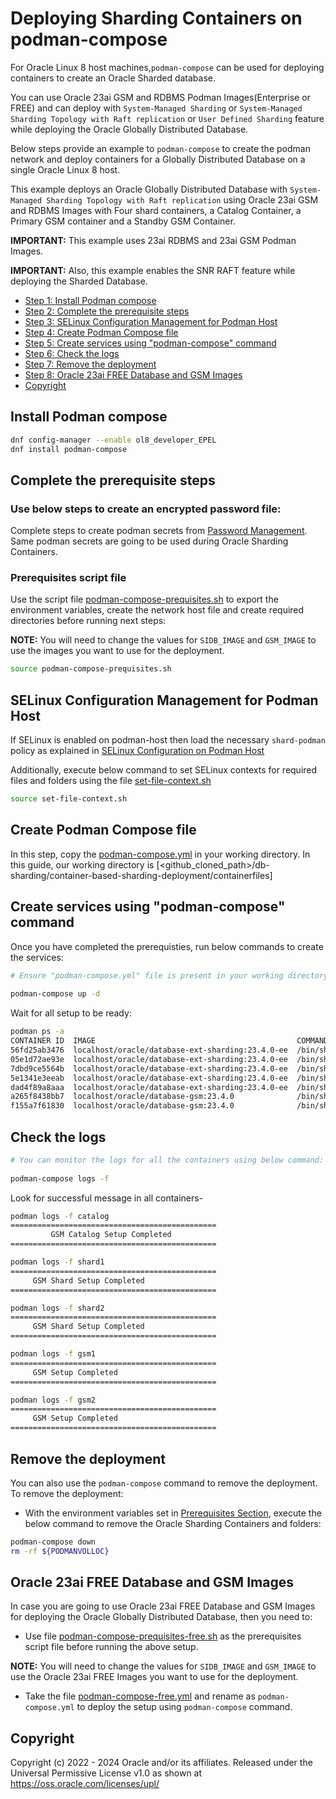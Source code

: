 # Deploying Sharding Containers on podman-compose
For Oracle Linux 8 host machines,`podman-compose` can be used for deploying containers to create an Oracle Sharded database. 

You can use Oracle 23ai GSM and RDBMS Podman Images(Enterprise or FREE) and can deploy with `System-Managed Sharding` or `System-Managed Sharding Topology with Raft replication` or `User Defined Sharding` feature while deploying the Oracle Globally Distributed Database.

Below steps provide an example to `podman-compose` to create the podman network and deploy containers for a Globally Distributed Database on a single Oracle Linux 8 host.

This example deploys an Oracle Globally Distributed Database with `System-Managed Sharding Topology with Raft replication` using Oracle 23ai GSM and RDBMS Images with Four shard containers, a Catalog Container, a Primary GSM container and a Standby GSM Container.

**IMPORTANT:** This example uses 23ai RDBMS and 23ai GSM Podman Images. 

**IMPORTANT:** Also, this example enables the SNR RAFT feature while deploying the Sharded Database. 

- [Step 1: Install Podman compose](#install-podman-compose)
- [Step 2: Complete the prerequisite steps](#complete-the-prerequisite-steps)
- [Step 3: SELinux Configuration Management for Podman Host](#selinux-configuration-management-for-podman-host)
- [Step 4: Create Podman Compose file](#create-podman-compose-file)
- [Step 5: Create services using "podman-compose" command](#create-services-using-podman-compose-command)
- [Step 6: Check the logs](#check-the-logs)
- [Step 7: Remove the deployment](#remove-the-deployment)
- [Step 8: Oracle 23ai FREE Database and GSM Images](#oracle-23ai-free-database-and-gsm-images)
- [Copyright](#copyright)


## Install Podman compose
```bash
dnf config-manager --enable ol8_developer_EPEL
dnf install podman-compose
```

## Complete the prerequisite steps

### Use below steps to create an encrypted password file:

Complete steps to create podman secrets from [Password Management](../../container-files/podman-container-files/README.md). Same podman secrets are going to be used during Oracle Sharding Containers.

### Prerequisites script file
Use the script file [podman-compose-prequisites.sh](./podman-compose-prequisites.sh) to export the environment variables, create the network host file and create required directories before running next steps:

**NOTE:** You will need to change the values for `SIDB_IMAGE` and `GSM_IMAGE` to use the images you want to use for the deployment.

```bash
source podman-compose-prequisites.sh
```

## SELinux Configuration Management for Podman Host
If SELinux is enabled on podman-host then load the necessary `shard-podman` policy as explained in [SELinux Configuration on Podman Host](../container-files/podman-container-files/README.md#selinux-configuration-on-podman-host)

Additionally, execute below command to set SELinux contexts for required files and folders using the file [set-file-context.sh](./set-file-context.sh)
```bash
source set-file-context.sh
```

## Create Podman Compose file

In this step, copy the [podman-compose.yml](podman-compose.yml) in your working directory. In this guide, our working directory is [<github_cloned_path>/db-sharding/container-based-sharding-deployment/containerfiles]

## Create services using "podman-compose" command
Once you have completed the prerequisties, run below commands to create the services:
```bash
# Ensure "podman-compose.yml" file is present in your working directory and then execute below:
 
podman-compose up -d
```

Wait for all setup to be ready:
```bash
podman ps -a
CONTAINER ID  IMAGE                                             COMMAND               CREATED        STATUS        PORTS       NAMES
56fd25ab3476  localhost/oracle/database-ext-sharding:23.4.0-ee  /bin/sh -c exec $...  7 minutes ago  Up 7 minutes              catalog
05e1d72ae93e  localhost/oracle/database-ext-sharding:23.4.0-ee  /bin/sh -c exec $...  7 minutes ago  Up 7 minutes              shard1
7dbd9ce5564b  localhost/oracle/database-ext-sharding:23.4.0-ee  /bin/sh -c exec $...  7 minutes ago  Up 7 minutes              shard2
5e1341e3eeab  localhost/oracle/database-ext-sharding:23.4.0-ee  /bin/sh -c exec $...  7 minutes ago  Up 7 minutes              shard3
dad4f89a8aaa  localhost/oracle/database-ext-sharding:23.4.0-ee  /bin/sh -c exec $...  7 minutes ago  Up 7 minutes              shard4
a265f8438bb7  localhost/oracle/database-gsm:23.4.0              /bin/sh -c exec $...  7 minutes ago  Up 7 minutes              gsm1
f155a7f61830  localhost/oracle/database-gsm:23.4.0              /bin/sh -c exec $...  7 minutes ago  Up 7 minutes              gsm2
```

## Check the logs
```bash
# You can monitor the logs for all the containers using below command:
 
podman-compose logs -f
```
Look for successful message in all containers-
```bash
podman logs -f catalog
==============================================
         GSM Catalog Setup Completed
==============================================

podman logs -f shard1
==============================================
     GSM Shard Setup Completed                
==============================================

podman logs -f shard2
==============================================
     GSM Shard Setup Completed                
==============================================

podman logs -f gsm1
==============================================
     GSM Setup Completed                      
==============================================

podman logs -f gsm2
==============================================
     GSM Setup Completed
==============================================
```

## Remove the deployment

You can also use the `podman-compose` command to remove the deployment. To remove the deployment:

- With the environment variables set in [Prerequisites Section](#complete-the-prerequisite-steps), execute the below command to remove the Oracle Sharding Containers and folders:

```bash
podman-compose down
rm -rf ${PODMANVOLLOC}
```

## Oracle 23ai FREE Database and GSM Images

In case you are going to use Oracle 23ai FREE Database and GSM Images for deploying the Oracle Globally Distributed Database, then you need to:

- Use file [podman-compose-prequisites-free.sh](./podman-compose-prequisites-free.sh) as the prerequisites script file before running the above setup.

**NOTE:** You will need to change the values for `SIDB_IMAGE` and `GSM_IMAGE` to use the Oracle 23ai FREE Images you want to use for the deployment.

- Take the file [podman-compose-free.yml](./podman-compose-free.yml) and rename as `podman-compose.yml` to deploy the setup using `podman-compose` command.

## Copyright

Copyright (c) 2022 - 2024 Oracle and/or its affiliates.
Released under the Universal Permissive License v1.0 as shown at https://oss.oracle.com/licenses/upl/